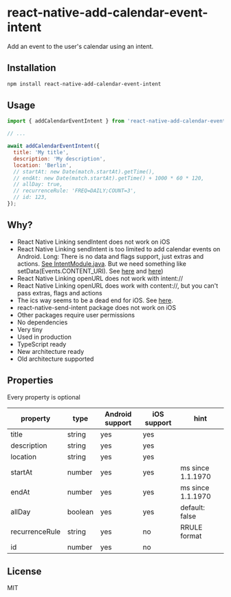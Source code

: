 # react-native-add-calendar-event-intent

Add an event to the user's calendar using an intent.

## Installation

```sh
npm install react-native-add-calendar-event-intent
```


## Usage

```js
import { addCalendarEventIntent } from 'react-native-add-calendar-event-intent';

// ...

await addCalendarEventIntent({
  title: 'My title',
  description: 'My description',
  location: 'Berlin',
  // startAt: new Date(match.startAt).getTime(),
  // endAt: new Date(match.startAt).getTime() + 1000 * 60 * 120,
  // allDay: true,
  // recurrenceRule: 'FREQ=DAILY;COUNT=3',
  // id: 123,
});
```


## Why?

- React Native Linking sendIntent does not work on iOS
- React Native Linking sendIntent is too limited to add calendar events on Android. Long: There is no data and flags support, just extras and actions. [See IntentModule.java](https://github.com/facebook/react-native/blob/main/packages/react-native/ReactAndroid/src/main/java/com/facebook/react/modules/intent/IntentModule.java). But we need something like setData(Events.CONTENT_URI). See [here](https://github.com/react-native-community/discussions-and-proposals/issues/623) and [here](https://stackoverflow.com/questions/14694931/insert-event-to-calendar-using-intent))
- React Native Linking openURL does not work with intent://
- React Native Linking openURL does work with content://, but you can't pass extras, flags and actions
- The ics way seems to be a dead end for iOS. See [here](https://www.reddit.com/r/reactnative/comments/gh7y60/how_to_create_and_download_files_like_ics/).
- react-native-send-intent package does not work on iOS
- Other packages require user permissions
- No dependencies
- Very tiny
- Used in production
- TypeScript ready
- New architecture ready
- Old architecture supported


## Properties

Every property is optional

| property | type | Android support | iOS support | hint |
|---|---|---|---|---|
| title | string | yes | yes |  |
| description | string | yes | yes |  |
| location| string | yes | yes |  |
| startAt | number | yes | yes | ms since 1.1.1970 |
| endAt | number | yes | yes | ms since 1.1.1970 |
| allDay | boolean | yes | yes| default: false |
| recurrenceRule | string| yes | no | RRULE format |
| id | number | yes | no |  |


## License

MIT

